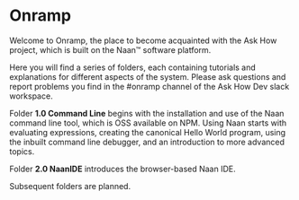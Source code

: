 Onramp
======

Welcome to Onramp, the place to become acquainted with the Ask How project, which is built on the Naan™ software platform.

Here you will find a series of folders, each containing tutorials and explanations for different aspects of the system. Please ask questions and report problems you find in the #onramp channel of the Ask How Dev slack workspace.

Folder **1.0 Command Line** begins with the installation and use of the Naan command line tool, which is OSS available on NPM. Using Naan starts with evaluating expressions, creating the canonical Hello World program, using the inbuilt command line debugger, and an introduction to more advanced topics.

Folder **2.0 NaanIDE** introduces the browser-based Naan IDE.

Subsequent folders are planned.

